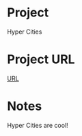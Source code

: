 # Project
Hyper Cities
# Project URL
[URL](http://www.hypercities.com/#/category/presentations)
# Notes
Hyper Cities are cool!
